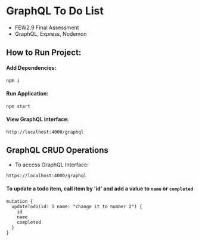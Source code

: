 # GraphQL To Do List

- FEW2.9 Final Assessment
- GraphQL, Express, Nodemon

## How to Run Project:

#### Add Dependencies:

```
npm i
```

#### Run Application:

```
npm start
```

#### View GraphQL Interface:

```
http://localhost:4000/graphql
```

## GraphQL CRUD Operations

- To access GraphQL Interface:

```
https://localhost:4000/graphql
```

#### To update a todo item, call item by 'id' and add a value to `name` or `completed`

```
mutation {
  updateTodo(id: 1 name: "change it to number 2") {
    id
    name
    completed
  }
}
```
